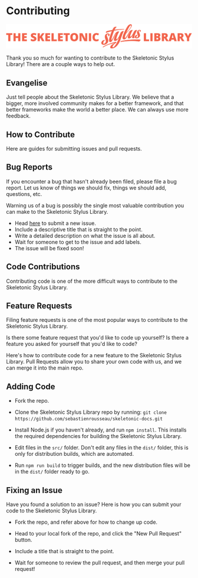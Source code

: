 # Contributing

![alt text][logo]

[logo]: assets/skeletonic-stylus-header.svg "Banner representing the Skeletonic Stylus Documentation Library"

Thank you so much for wanting to contribute to the Skeletonic Stylus Library! There are a couple ways to help out.

## Evangelise

Just tell people about the Skeletonic Stylus Library. We believe that a bigger, more involved community makes for a better framework, and that better frameworks make the world a better place. We can always use more feedback.

## How to Contribute

Here are guides for submitting issues and pull requests.

## Bug Reports

If you encounter a bug that hasn't already been filed, please file a bug report. Let us know of things we should fix, things we should add, questions, etc.

Warning us of a bug is possibly the single most valuable contribution you can make to the Skeletonic Stylus Library.

+   Head [here](https://github.com/sebastienrousseau/skeletonic-docs/issues/new) to submit a new issue.
+   Include a descriptive title that is straight to the point.
+   Write a detailed description on what the issue is all about.
+   Wait for someone to get to the issue and add labels.
+   The issue will be fixed soon!

## Code Contributions

Contributing code is one of the more difficult ways to contribute to the Skeletonic Stylus Library.

## Feature Requests

Filing feature requests is one of the most popular ways to contribute to the Skeletonic Stylus Library.

Is there some feature request that you'd like to code up yourself? Is there a feature you asked for yourself that you'd like to code?

Here's how to contribute code for a new feature to the Skeletonic Stylus Library. Pull Requests allow you to share your own code with us, and we can merge it into the main repo.

## Adding Code

+   Fork the repo.

+   Clone the Skeletonic Stylus Library repo by running: `git clone https://github.com/sebastienrousseau/skeletonic-docs.git`

+   Install Node.js if you haven't already, and run `npm install`. This installs the required dependencies for building the Skeletonic Stylus Library.

+   Edit files in the `src/` folder. Don't edit any files in the `dist/` folder, this is only for distribution builds, which are automated.

+   Run `npm run build` to trigger builds, and the new distribution files will be in the `dist/` folder ready to go.

## Fixing an Issue

Have you found a solution to an issue? Here is how you can submit your code to the Skeletonic Stylus Library.

+   Fork the repo, and refer above for how to change up code.

+   Head to your local fork of the repo, and click the "New Pull Request" button.

+   Include a title that is straight to the point.

+   Wait for someone to review the pull request, and then merge your pull request!
